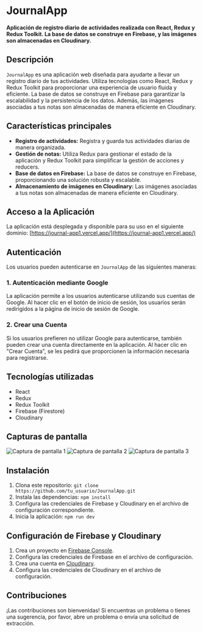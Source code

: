 # JournalApp

**Aplicación de registro diario de actividades realizada con React, Redux y Redux Toolkit. La base de datos se construye en Firebase, y las imágenes son almacenadas en Cloudinary.**

## Descripción

`JournalApp` es una aplicación web diseñada para ayudarte a llevar un registro diario de tus actividades. Utiliza tecnologías como React, Redux y Redux Toolkit para proporcionar una experiencia de usuario fluida y eficiente. La base de datos se construye en Firebase para garantizar la escalabilidad y la persistencia de los datos. Además, las imágenes asociadas a tus notas son almacenadas de manera eficiente en Cloudinary.

## Características principales

- **Registro de actividades:** Registra y guarda tus actividades diarias de manera organizada.
- **Gestión de notas:** Utiliza Redux para gestionar el estado de la aplicación y Redux Toolkit para simplificar la gestión de acciones y reducers.
- **Base de datos en Firebase:** La base de datos se construye en Firebase, proporcionando una solución robusta y escalable.
- **Almacenamiento de imágenes en Cloudinary:** Las imágenes asociadas a tus notas son almacenadas de manera eficiente en Cloudinary.

## Acceso a la Aplicación

La aplicación está desplegada y disponible para su uso en el siguiente dominio: [https://journal-app1.vercel.app/](https://journal-app1.vercel.app/)

## Autenticación

Los usuarios pueden autenticarse en `JournalApp` de las siguientes maneras:

### 1. Autenticación mediante Google

La aplicación permite a los usuarios autenticarse utilizando sus cuentas de Google. Al hacer clic en el botón de inicio de sesión, los usuarios serán redirigidos a la página de inicio de sesión de Google.

### 2. Crear una Cuenta

Si los usuarios prefieren no utilizar Google para autenticarse, también pueden crear una cuenta directamente en la aplicación. Al hacer clic en "Crear Cuenta", se les pedirá que proporcionen la información necesaria para registrarse.

## Tecnologías utilizadas

- React
- Redux
- Redux Toolkit
- Firebase (Firestore)
- Cloudinary

## Capturas de pantalla

![Captura de pantalla 1](captura1.png)
![Captura de pantalla 2](captura2.png)
![Captura de pantalla 3](captura3.png)

## Instalación

1. Clona este repositorio: `git clone https://github.com/tu_usuario/JournalApp.git`
2. Instala las dependencias: `npm install`
3. Configura las credenciales de Firebase y Cloudinary en el archivo de configuración correspondiente.
4. Inicia la aplicación: `npm run dev`

## Configuración de Firebase y Cloudinary

1. Crea un proyecto en [Firebase Console](https://console.firebase.google.com/).
2. Configura las credenciales de Firebase en el archivo de configuración.
3. Crea una cuenta en [Cloudinary](https://cloudinary.com/).
4. Configura las credenciales de Cloudinary en el archivo de configuración.

## Contribuciones

¡Las contribuciones son bienvenidas! Si encuentras un problema o tienes una sugerencia, por favor, abre un problema o envía una solicitud de extracción.

